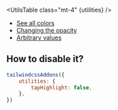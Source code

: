 <script>
	import UtilsTable from '$lib/UtilsTable.svelte'
	const utilities = {
		'.tap-highlight-transparent': {
			'-webkit-tap-highlight-color': 'transparent',
		},
		'.tap-highlight-white': {
			'-webkit-tap-highlight-color': '#fff',
		},
		'.tap-highlight-black': {
			'-webkit-tap-highlight-color': '#000',
		},
	}
</script>

<UtilsTable class="mt-4" {utilities} />

- <a href="https://tailwindcss.com/docs/customizing-colors" target="_blank" rel="noreferrer">See all colors</a>
- <a href="https://tailwindcss.com/docs/background-color#changing-the-opacity" target="_blank" rel="noreferrer">Changing the opacity</a>
- <a href="https://tailwindcss.com/docs/background-color#arbitrary-values" target="_blank" rel="noreferrer">Arbitrary values</a>

## How to disable it?

```js
tailwindcssAddons({
	utilities: {
		tapHighlight: false,
	},
})
```
